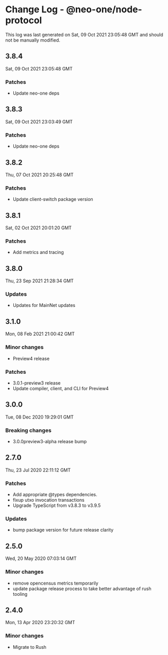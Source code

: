 # Change Log - @neo-one/node-protocol

This log was last generated on Sat, 09 Oct 2021 23:05:48 GMT and should not be manually modified.

## 3.8.4
Sat, 09 Oct 2021 23:05:48 GMT

### Patches

- Update neo-one deps

## 3.8.3
Sat, 09 Oct 2021 23:03:49 GMT

### Patches

- Update neo-one deps

## 3.8.2
Thu, 07 Oct 2021 20:25:48 GMT

### Patches

- Update client-switch package version

## 3.8.1
Sat, 02 Oct 2021 20:01:20 GMT

### Patches

- Add metrics and tracing

## 3.8.0
Thu, 23 Sep 2021 21:28:34 GMT

### Updates

- Updates for MainNet updates

## 3.1.0
Mon, 08 Feb 2021 21:00:42 GMT

### Minor changes

- Preview4 release

### Patches

- 3.0.1-preview3 release
- Update compiler, client, and CLI for Preview4

## 3.0.0
Tue, 08 Dec 2020 19:29:01 GMT

### Breaking changes

- 3.0.0preview3-alpha release bump

## 2.7.0
Thu, 23 Jul 2020 22:11:12 GMT

### Patches

- Add appropriate @types dependencies.
- fixup utxo invocation transactions
- Upgrade TypeScript from v3.8.3 to v3.9.5

### Updates

- bump package version for future release clarity

## 2.5.0
Wed, 20 May 2020 07:03:14 GMT

### Minor changes

- remove opencensus metrics temporarily
- update package release process to take better advantage of rush tooling

## 2.4.0
Mon, 13 Apr 2020 23:20:32 GMT

### Minor changes

- Migrate to Rush


